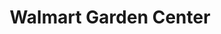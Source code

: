 ---
title: "Walmart Garden Center"
url: /port-charlotte/walmart-garden-center/
shop: garden centre
---